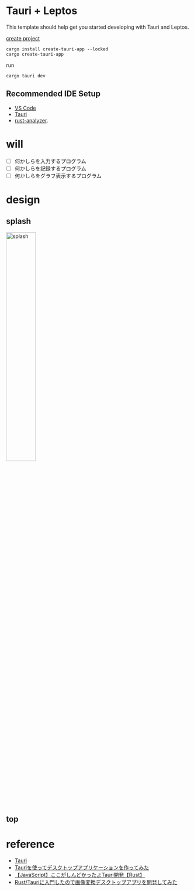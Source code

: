 # Tauri + Leptos

This template should help get you started developing with Tauri and Leptos.

[create project](https://v2.tauri.app/ja/start/create-project/)

```shell
cargo install create-tauri-app --locked
cargo create-tauri-app
```

run

```shell
cargo tauri dev
```

## Recommended IDE Setup

+ [VS Code](https://code.visualstudio.com/) 
+ [Tauri](https://marketplace.visualstudio.com/items?itemName=tauri-apps.tauri-vscode) 
+ [rust-analyzer](https://marketplace.visualstudio.com/items?itemName=rust-lang.rust-analyzer).

# will

+ [ ] 何かしらを入力するプログラム
+ [ ] 何かしらを記録するプログラム
+ [ ] 何かしらをグラフ表示するプログラム

# design

## splash

<img width="40%" alt="splash" src="/img/splash.png" />

## top



# reference

+ [Tauri](https://v2.tauri.app/ja/)
+ [Tauriを使ってデスクトップアプリケーションを作ってみた](https://tech.emotion-tech.co.jp/entry/2023/11/01/153605)
+ [【JavaScript】ここがしんどかったよTauri開発【Rust】](https://qiita.com/kurokky/items/79017c7a867a6e8122f8)
+ [Rust/Tauriに入門したので画像変換デスクトップアプリを開発してみた](https://zenn.dev/harumikun/articles/67f992728099ed)
